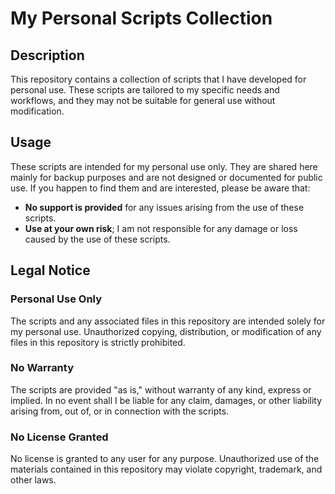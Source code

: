 # My Personal Scripts Collection

## Description

This repository contains a collection of scripts that I have developed for personal use. These scripts are tailored to my specific needs and workflows, and they may not be suitable for general use without modification.

## Usage

These scripts are intended for my personal use only. They are shared here mainly for backup purposes and are not designed or documented for public use. If you happen to find them and are interested, please be aware that:

- **No support is provided** for any issues arising from the use of these scripts.
- **Use at your own risk**; I am not responsible for any damage or loss caused by the use of these scripts.

## Legal Notice

### Personal Use Only

The scripts and any associated files in this repository are intended solely for my personal use. Unauthorized copying, distribution, or modification of any files in this repository is strictly prohibited.

### No Warranty

The scripts are provided "as is," without warranty of any kind, express or implied. In no event shall I be liable for any claim, damages, or other liability arising from, out of, or in connection with the scripts.

### No License Granted

No license is granted to any user for any purpose. Unauthorized use of the materials contained in this repository may violate copyright, trademark, and other laws. 



